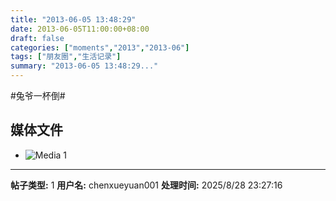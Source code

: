 ```yaml
---
title: "2013-06-05 13:48:29"
date: 2013-06-05T11:00:00+08:00
draft: false
categories: ["moments","2013","2013-06"]
tags: ["朋友圈","生活记录"]
summary: "2013-06-05 13:48:29..."
---
```


#兔爷一杯倒#

## 媒体文件

- ![Media 1](/Moments/photos/2013-06-05/201306051348290.jpg)

---

**帖子类型:** 1
**用户名:** chenxueyuan001
**处理时间:** 2025/8/28 23:27:16
